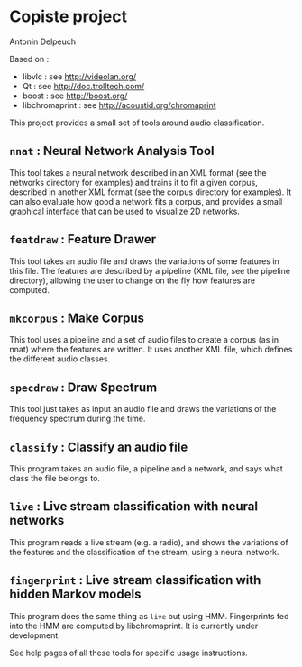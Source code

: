 Copiste project
==================
Antonin Delpeuch

Based on :
* libvlc : see http://videolan.org/
* Qt : see http://doc.trolltech.com/
* boost : see http://boost.org/
* libchromaprint : see http://acoustid.org/chromaprint

This project provides a small set of tools around audio classification.

`nnat` : Neural Network Analysis Tool
------------------------------------
This tool takes a neural network described in an XML format
(see the networks directory for examples) and trains it to
fit a given corpus, described in another XML format (see the
corpus directory for examples). It can also evaluate how good
a network fits a corpus, and provides a small graphical interface
that can be used to visualize 2D networks.

`featdraw` : Feature Drawer
----------------------------
This tool takes an audio file and draws the variations of some
features in this file. The features are described by a pipeline
(XML file, see the pipeline directory), allowing the user to
change on the fly how features are computed.

`mkcorpus` : Make Corpus
----------------------
This tool uses a pipeline and a set of audio files to create
a corpus (as in nnat) where the features are written.
It uses another XML file, which defines the different audio
classes.

`specdraw` : Draw Spectrum
----------------------------
This tool just takes as input an audio file and draws the
variations of the frequency spectrum during the time.

`classify` : Classify an audio file
---------------------------------
This program takes an audio file, a pipeline and a network, and
says what class the file belongs to.

`live` : Live stream classification with neural networks
-------------------------------------------------------
This program reads a live stream (e.g. a radio), and shows the
variations of the features and the classification of the stream,
using a neural network.

`fingerprint` : Live stream classification with hidden Markov models
---------------------------------------------------------------------
This program does the same thing as `live` but using HMM. Fingerprints
fed into the HMM are computed by libchromaprint. It is
currently under development.

See help pages of all these tools for specific usage instructions.
